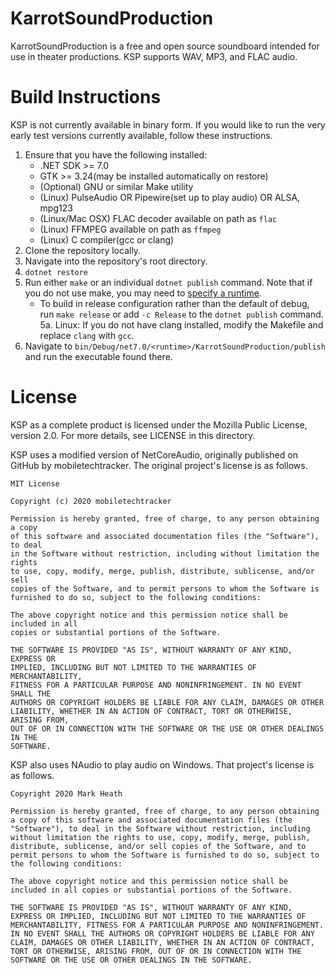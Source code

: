 # KarrotSoundProduction
KarrotSoundProduction is a free and open source soundboard intended for use in theater productions.
KSP supports WAV, MP3, and FLAC audio.

# Build Instructions
KSP is not currently available in binary form. If you would like to run the very early test versions currently available, follow these instructions.

1. Ensure that you have the following installed:
   * .NET SDK >= 7.0
   * GTK >= 3.24(may be installed automatically on restore)
   * (Optional) GNU or similar Make utility
   * (Linux) PulseAudio OR Pipewire(set up to play audio) OR ALSA, mpg123
   * (Linux/Mac OSX) FLAC decoder available on path as `flac`
   * (Linux) FFMPEG available on path as `ffmpeg`
   * (Linux) C compiler(gcc or clang)
2. Clone the repository locally.
3. Navigate into the repository's root directory.
4. `dotnet restore`
5. Run either `make` or an individual `dotnet publish` command. Note that if you do not use make, you may need to [specify a runtime](https://docs.microsoft.com/en-us/dotnet/core/tools/dotnet-publish#options).
   * To build in release configuration rather than the default of debug, run `make release` or add `-c Release` to the `dotnet publish` command.
5a. Linux: If you do not have clang installed, modify the Makefile and replace `clang` with `gcc`.
6. Navigate to `bin/Debug/net7.0/<runtime>/KarrotSoundProduction/publish` and run the executable found there.


# License
KSP as a complete product is licensed under the Mozilla Public License, version 2.0. For more details, see LICENSE in this directory.

KSP uses a modified version of NetCoreAudio, originally published on GitHub by mobiletechtracker.
The original project's license is as follows.

```
MIT License

Copyright (c) 2020 mobiletechtracker

Permission is hereby granted, free of charge, to any person obtaining a copy
of this software and associated documentation files (the "Software"), to deal
in the Software without restriction, including without limitation the rights
to use, copy, modify, merge, publish, distribute, sublicense, and/or sell
copies of the Software, and to permit persons to whom the Software is
furnished to do so, subject to the following conditions:

The above copyright notice and this permission notice shall be included in all
copies or substantial portions of the Software.

THE SOFTWARE IS PROVIDED "AS IS", WITHOUT WARRANTY OF ANY KIND, EXPRESS OR
IMPLIED, INCLUDING BUT NOT LIMITED TO THE WARRANTIES OF MERCHANTABILITY,
FITNESS FOR A PARTICULAR PURPOSE AND NONINFRINGEMENT. IN NO EVENT SHALL THE
AUTHORS OR COPYRIGHT HOLDERS BE LIABLE FOR ANY CLAIM, DAMAGES OR OTHER
LIABILITY, WHETHER IN AN ACTION OF CONTRACT, TORT OR OTHERWISE, ARISING FROM,
OUT OF OR IN CONNECTION WITH THE SOFTWARE OR THE USE OR OTHER DEALINGS IN THE
SOFTWARE.
```

KSP also uses NAudio to play audio on Windows.
That project's license is as follows.

```
Copyright 2020 Mark Heath

Permission is hereby granted, free of charge, to any person obtaining a copy of this software and associated documentation files (the "Software"), to deal in the Software without restriction, including without limitation the rights to use, copy, modify, merge, publish, distribute, sublicense, and/or sell copies of the Software, and to permit persons to whom the Software is furnished to do so, subject to the following conditions:

The above copyright notice and this permission notice shall be included in all copies or substantial portions of the Software.

THE SOFTWARE IS PROVIDED "AS IS", WITHOUT WARRANTY OF ANY KIND, EXPRESS OR IMPLIED, INCLUDING BUT NOT LIMITED TO THE WARRANTIES OF MERCHANTABILITY, FITNESS FOR A PARTICULAR PURPOSE AND NONINFRINGEMENT. IN NO EVENT SHALL THE AUTHORS OR COPYRIGHT HOLDERS BE LIABLE FOR ANY CLAIM, DAMAGES OR OTHER LIABILITY, WHETHER IN AN ACTION OF CONTRACT, TORT OR OTHERWISE, ARISING FROM, OUT OF OR IN CONNECTION WITH THE SOFTWARE OR THE USE OR OTHER DEALINGS IN THE SOFTWARE.
```
